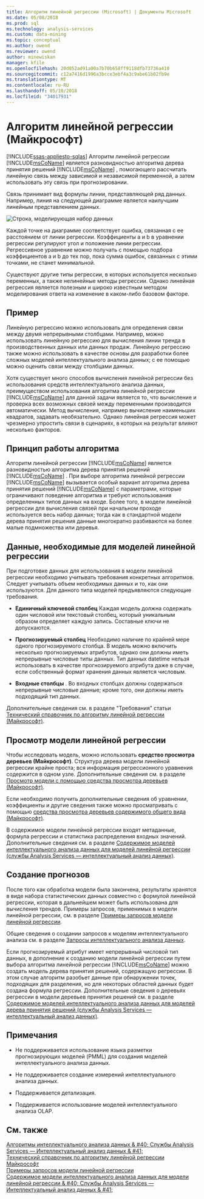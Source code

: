 ```yaml
---
title: Алгоритм линейной регрессии (Microsoft) | Документы Microsoft
ms.date: 05/08/2018
ms.prod: sql
ms.technology: analysis-services
ms.custom: data-mining
ms.topic: conceptual
ms.author: owend
ms.reviewer: owend
author: minewiskan
manager: kfile
ms.openlocfilehash: 20d052ad91a00a7b70b658ff9118dfb73736a410
ms.sourcegitcommit: c12a7416d1996a3bcce3ebf4a3c9abe61b02fb9e
ms.translationtype: MT
ms.contentlocale: ru-RU
ms.lasthandoff: 05/10/2018
ms.locfileid: "34017931"
---
```

# <a name="microsoft-linear-regression-algorithm"></a>Алгоритм линейной регрессии (Майкрософт)
[!INCLUDE[ssas-appliesto-sqlas](../../includes/ssas-appliesto-sqlas.md)]
  Алгоритм линейной регрессии [!INCLUDE[msCoName](../../includes/msconame-md.md)] является разновидностью алгоритма дерева принятия решений [!INCLUDE[msCoName](../../includes/msconame-md.md)] , помогающего рассчитать линейную связь между зависимой и независимой переменной, а затем использовать эту связь при прогнозировании.  
  
 Связь принимает вид формулы линии, представляющей ряд данных. Например, линия на следующей диаграмме является наилучшим линейным представлением данных.  
  
 ![Строка, моделирующая набор данных](../../analysis-services/data-mining/media/linear-regression.gif "строка, моделирующая набор данных")  
  
 Каждой точке на диаграмме соответствует ошибка, связанная с ее расстоянием от линии регрессии. Коэффициенты a и b в уравнении регрессии регулируют угол и положение линии регрессии. Регрессивное уравнение можно получать с помощью подбора коэффициентов a и b до тех пор, пока сумма ошибок, связанных с этими точками, не станет минимальной.  
  
 Существуют другие типы регрессии, в которых используется несколько переменных, а также нелинейные методы регрессии. Однако линейная регрессия является полезным и широко известным методом моделирования ответа на изменение в каком-либо базовом факторе.  
  
## <a name="example"></a>Пример  
 Линейную регрессию можно использовать для определения связи между двумя непрерывными столбцами. Например, можно использовать линейную регрессию для вычисления линии тренда в производственных данных или данных продаж. Линейную регрессию также можно использовать в качестве основы для разработки более сложных моделей интеллектуального анализа данных; с ее помощью можно оценить связи между столбцами данных.  
  
 Хотя существует много способов вычисления линейной регрессии без использования средств интеллектуального анализа данных, преимуществом использования алгоритма линейной регрессии [!INCLUDE[msCoName](../../includes/msconame-md.md)] для данной задачи является то, что вычисление и проверка всех возможных связей между переменными производится автоматически. Метод вычисления, например вычисление наименьших квадратов, задавать необязательно. Однако линейная регрессия может чрезмерно упростить связи в сценариях, в которых на результат влияют несколько факторов.  
  
## <a name="how-the-algorithm-works"></a>Принцип работы алгоритма  
 Алгоритм линейной регрессии [!INCLUDE[msCoName](../../includes/msconame-md.md)] является разновидностью алгоритма дерева принятия решений [!INCLUDE[msCoName](../../includes/msconame-md.md)] . При выборе алгоритма линейной регрессии [!INCLUDE[msCoName](../../includes/msconame-md.md)] вызывается особый вариант алгоритма дерева принятия решений [!INCLUDE[msCoName](../../includes/msconame-md.md)] с параметрами, которые ограничивают поведение алгоритма и требуют использования определенных типов данных на входе. Более того, в модели линейной регрессии для вычисления связей при начальном проходе используется весь набор данных; тогда как в стандартной модели дерева принятия решения данные многократно разбиваются на более малые подмножества или деревья.  
  
## <a name="data-required-for-linear-regression-models"></a>Данные, необходимые для моделей линейной регрессии  
 При подготовке данных для использования в модели линейной регрессии необходимо учитывать требования конкретных алгоритмов. Следует учитывать объем необходимых данных и то, как они используются. Для данного типа моделей предъявляются следующие требования.  
  
-   **Единичный ключевой столбец** Каждая модель должна содержать один числовой или текстовый столбец, который уникальным образом определяет каждую запись. Составные ключи не допускаются.  
  
-   **Прогнозируемый столбец** Необходимо наличие по крайней мере одного прогнозируемого столбца. В модель можно включить несколько прогнозируемых атрибутов, однако они должны иметь непрерывные числовые типы данных. Тип данных datetime нельзя использовать в качестве прогнозируемого атрибута даже в случае, если собственный формат хранения данных является числовым.  
  
-   **Входные столбцы** .   Во входных столбцах должны содержаться непрерывные числовые данные; кроме того, они должны иметь подходящий тип данных.  
  
 Дополнительные сведения см. в разделе "Требования" статьи [Технический справочник по алгоритму линейной регрессии (Майкрософт)](../../analysis-services/data-mining/microsoft-linear-regression-algorithm-technical-reference.md).  
  
## <a name="viewing-a-linear-regression-model"></a>Просмотр модели линейной регрессии  
 Чтобы исследовать модель, можно использовать **средство просмотра деревьев (Майкрософт)**. Структура дерева модели линейной регрессии крайне проста; вся информация регрессионного уравнения содержится в одном узле. Дополнительные сведения см. в разделе [Просмотр модели с помощью средства просмотра деревьев (Майкрософт)](../../analysis-services/data-mining/browse-a-model-using-the-microsoft-tree-viewer.md).  
  
 Если необходимо получить дополнительные сведения об уравнении, коэффициенты и другие сведения также можно просматривать с помощью [средства просмотра деревьев содержимого общего вида (Майкрософт)](../../analysis-services/data-mining/browse-a-model-using-the-microsoft-generic-content-tree-viewer.md).  
  
 В содержимое модели линейной регрессии входят метаданные, формула регрессии и статистика распределения входных значений. Дополнительные сведения см. в разделе [Содержимое моделей интеллектуального анализа данных для моделей линейной регрессии (службы Analysis Services — интеллектуальный анализ данных)](../../analysis-services/data-mining/mining-model-content-for-linear-regression-models-analysis-services-data-mining.md).  
  
## <a name="creating-predictions"></a>Создание прогнозов  
 После того как обработка модели была закончена, результаты хранятся в виде набора статистических данных совместно с формулой линейной регрессии, которая  в дальнейшем может быть использована для вычисления трендов. Примеры запросов, применимых в модели линейной регрессии, см. в разделе [Примеры запросов модели линейной регрессии](../../analysis-services/data-mining/linear-regression-model-query-examples.md).  
  
 Общие сведения о создании запросов к моделям интеллектуального анализа см. в разделе [Запросы интеллектуального анализа данных](../../analysis-services/data-mining/data-mining-queries.md).  
  
 Если прогнозируемый атрибут имеет непрерывный числовой тип данных, в дополнение к созданию модели линейной регрессии путем выбора алгоритма линейной регрессии [!INCLUDE[msCoName](../../includes/msconame-md.md)] можно создать модель дерева принятия решений, содержащую регрессии. В этом случае алгоритм разобьет данные при обнаружении точек, подходящих для разделения, но для некоторых областей данных будет создана формула регрессии. Дополнительные сведения о деревьях регрессии в модели деревьев принятия решений см. в разделе [Содержимое моделей интеллектуального анализа данных для моделей дерева принятия решений (службы Analysis Services — интеллектуальный анализ данных)](../../analysis-services/data-mining/mining-model-content-for-decision-tree-models-analysis-services-data-mining.md).  
  
## <a name="remarks"></a>Примечания  
  
-   Не поддерживается использование языка разметки прогнозирующих моделей (PMML) для создания моделей интеллектуального анализа данных.  
  
-   Не поддерживается создание измерений интеллектуального анализа данных.  
  
-   Поддерживается детализация.  
  
-   Поддерживается использование моделей интеллектуального анализа OLAP.  
  
## <a name="see-also"></a>См. также  
 [Алгоритмы интеллектуального анализа данных & #40; Службы Analysis Services — Интеллектуальный анализ данных & #41;](../../analysis-services/data-mining/data-mining-algorithms-analysis-services-data-mining.md)   
 [Технический справочник по алгоритму линейной регрессии Майкрософт](../../analysis-services/data-mining/microsoft-linear-regression-algorithm-technical-reference.md)   
 [Примеры запросов модели линейной регрессии](../../analysis-services/data-mining/linear-regression-model-query-examples.md)   
 [Содержимое модели интеллектуального анализа данных для модели линейной регрессии & #40; Службы Analysis Services — Интеллектуальный анализ данных & #41;](../../analysis-services/data-mining/mining-model-content-for-linear-regression-models-analysis-services-data-mining.md)  
  
  
